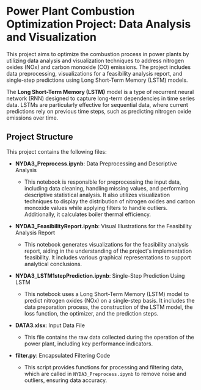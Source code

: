 # Power Plant Combustion Optimization Project: Data Analysis and Visualization

This project aims to optimize the combustion process in power plants by utilizing data analysis and visualization techniques to address nitrogen oxides (NOx) and carbon monoxide (CO) emissions. The project includes data preprocessing, visualizations for a feasibility analysis report, and single-step predictions using Long Short-Term Memory (LSTM) models.

The **Long Short-Term Memory (LSTM)** model is a type of recurrent neural network (RNN) designed to capture long-term dependencies in time series data. LSTMs are particularly effective for sequential data, where current predictions rely on previous time steps, such as predicting nitrogen oxide emissions over time.

## Project Structure

This project contains the following files:

- **NYDA3_Preprocess.ipynb**: Data Preprocessing and Descriptive Analysis
    - This notebook is responsible for preprocessing the input data, including data cleaning, handling missing values, and performing descriptive statistical analysis. It also utilizes visualization techniques to display the distribution of nitrogen oxides and carbon monoxide values while applying filters to handle outliers. Additionally, it calculates boiler thermal efficiency.

- **NYDA3_FeasibilityReport.ipynb**: Visual Illustrations for the Feasibility Analysis Report
    - This notebook generates visualizations for the feasibility analysis report, aiding in the understanding of the project's implementation feasibility. It includes various graphical representations to support analytical conclusions.

- **NYDA3_LSTM1stepPrediction.ipynb**: Single-Step Prediction Using LSTM
    - This notebook uses a Long Short-Term Memory (LSTM) model to predict nitrogen oxides (NOx) on a single-step basis. It includes the data preparation process, the construction of the LSTM model, the loss function, the optimizer, and the prediction steps.

- **DATA3.xlsx**: Input Data File
    - This file contains the raw data collected during the operation of the power plant, including key performance indicators.
        
- **filter.py**: Encapsulated Filtering Code
    - This script provides functions for processing and filtering data, which are called in `NYDA3_Preprocess.ipynb` to remove noise and outliers, ensuring data accuracy.
